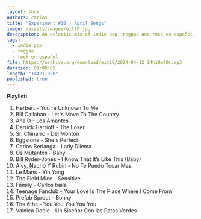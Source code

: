 ```yaml
---
layout: show
authors: carlos
title: "Experiment #10 - April Songs"
image: /assets/images/eit10.jpg
description: An eclectic mix of indie pop, reggae and rock en español.
tags:
  - indie pop
  - reggae
  - rock en español
file: https://archive.org/download/eit10/2024-04-12_14h18m40s.mp3
duration: 01:00:05
length: "144211328"
published: true
---
```

**Playlist:**

1. Herbert - You're Unknown To Me
2. Bill Callahan - Let's Move To The Country
3. Ana D - Los Amantes
4. Derrick Harriott - The Loser
5. Sr. Chinarro - Del Montón
6. Eggstone - She's Perfect
7. Carlos Berlanga - Lady Dilema
8. Os Mutantes - Baby
9. Bill Ryder-Jones - I Know That It’s Like This (Baby)
10. Alvy, Nacho Y Rubin - No Te Puedo Tocar Mas
11. Le Mans - Yin Yang
12. The Field Mice - Sensitive
13. Family - Carlos baila
14. Teenage Fanclub - Your Love Is The Place Where I Come From
15. Prefab Sprout - Bonny
16. The 6ths - You You You You You
17. Vainica Doble - Un Siseñor Con las Patas Verdes
